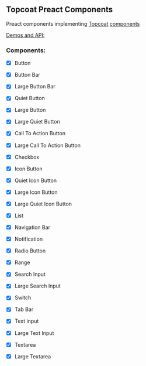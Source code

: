 Topcoat Preact Components
------------------------

Preact components implementing [Topcoat][topcoat] [components][topcoat-demos]

[Demos and API:][storybook]

### Components:

- [x] Button
- [x] Button Bar
- [x] Large Button Bar
- [x] Quiet Button
- [x] Large Button
- [x] Large Quiet Button
- [x] Call To Action Button
- [x] Large Call To Action Button
- [x] Checkbox
- [x] Icon Button
- [x] Quiet Icon Button
- [x] Large Icon Button
- [x] Large Quiet Icon Button
- [x] List
- [x] Navigation Bar
- [x] Notification
- [x] Radio Button
- [x] Range
- [x] Search Input
- [x] Large Search Input
- [x] Switch
- [x] Tab Bar
- [x] Text input
- [x] Large Text Input
- [x] Textarea
- [x] Large Textarea


[topcoat]: http://topcoat.io/
[topcoat-demos]: http://topcoat.io/topcoat
[storybook]: http://phonegap.com/topcoat-preact
